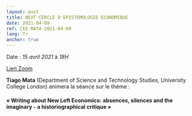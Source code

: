 ```yaml
---
layout: post
title: NEXT CERCLE D'EPISTEMOLOGIE ECONOMIQUE
date: 2021-04-09
ref: CEE-MATA-2021-04-09
lang: fr
anchor: true
---
```


<i class="fas fa-table"></i> Date : _15 avril 2021_ à _18H_

<i class="fas fa-video"></i> [Lien Zoom](https://zoom.univ-paris1.fr/j/98552299655?pwd=dERPSmE2cWZlTFFEcW9tY1ArVm5jUT09)

**Tiago Mata** (Department of Science and Technology Studies, University College London) animera la séance sur le thème :

#### « Writing about New Left Economics:  absences, silences and the imaginary - a historiographical critique »
